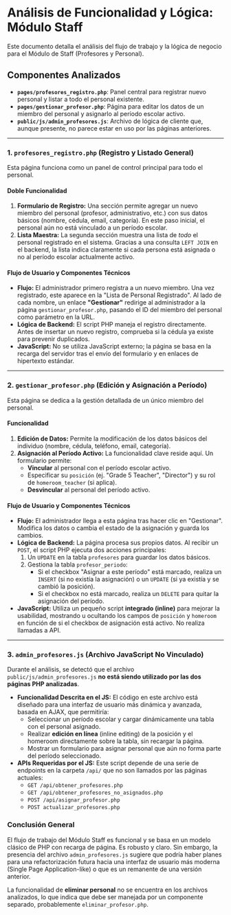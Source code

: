 # Análisis de Funcionalidad y Lógica: Módulo Staff

Este documento detalla el análisis del flujo de trabajo y la lógica de negocio para el Módulo de Staff (Profesores y Personal).

## Componentes Analizados

- **`pages/profesores_registro.php`**: Panel central para registrar nuevo personal y listar a todo el personal existente.
- **`pages/gestionar_profesor.php`**: Página para editar los datos de un miembro del personal y asignarlo al período escolar activo.
- **`public/js/admin_profesores.js`**: Archivo de lógica de cliente que, aunque presente, no parece estar en uso por las páginas anteriores.

---

### 1. `profesores_registro.php` (Registro y Listado General)

Esta página funciona como un panel de control principal para todo el personal.

#### Doble Funcionalidad

1.  **Formulario de Registro:** Una sección permite agregar un nuevo miembro del personal (profesor, administrativo, etc.) con sus datos básicos (nombre, cédula, email, categoría). En este paso inicial, el personal aún no está vinculado a un período escolar.
2.  **Lista Maestra:** La segunda sección muestra una lista de *todo* el personal registrado en el sistema. Gracias a una consulta `LEFT JOIN` en el backend, la lista indica claramente si cada persona está asignada o no al período escolar actualmente activo.

#### Flujo de Usuario y Componentes Técnicos

*   **Flujo:** El administrador primero registra a un nuevo miembro. Una vez registrado, este aparece en la "Lista de Personal Registrado". Al lado de cada nombre, un enlace **"Gestionar"** redirige al administrador a la página `gestionar_profesor.php`, pasando el ID del miembro del personal como parámetro en la URL.
*   **Lógica de Backend:** El script PHP maneja el registro directamente. Antes de insertar un nuevo registro, comprueba si la cédula ya existe para prevenir duplicados.
*   **JavaScript:** No se utiliza JavaScript externo; la página se basa en la recarga del servidor tras el envío del formulario y en enlaces de hipertexto estándar.

---

### 2. `gestionar_profesor.php` (Edición y Asignación a Período)

Esta página se dedica a la gestión detallada de un único miembro del personal.

#### Funcionalidad

1.  **Edición de Datos:** Permite la modificación de los datos básicos del individuo (nombre, cédula, teléfono, email, categoría).
2.  **Asignación al Período Activo:** La funcionalidad clave reside aquí. Un formulario permite:
    *   **Vincular** al personal con el período escolar activo.
    *   Especificar su `posición` (ej. "Grade 5 Teacher", "Director") y su rol de `homeroom_teacher` (si aplica).
    *   **Desvincular** al personal del período activo.

#### Flujo de Usuario y Componentes Técnicos

*   **Flujo:** El administrador llega a esta página tras hacer clic en "Gestionar". Modifica los datos o cambia el estado de la asignación y guarda los cambios.
*   **Lógica de Backend:** La página procesa sus propios datos. Al recibir un `POST`, el script PHP ejecuta dos acciones principales:
    1.  Un `UPDATE` en la tabla `profesores` para guardar los datos básicos.
    2.  Gestiona la tabla `profesor_periodo`:
        *   Si el checkbox "Asignar a este período" está marcado, realiza un `INSERT` (si no existía la asignación) o un `UPDATE` (si ya existía y se cambió la posición).
        *   Si el checkbox no está marcado, realiza un `DELETE` para quitar la asignación del período.
*   **JavaScript:** Utiliza un pequeño script **integrado (inline)** para mejorar la usabilidad, mostrando u ocultando los campos de `posición` y `homeroom` en función de si el checkbox de asignación está activo. No realiza llamadas a API.

---

### 3. `admin_profesores.js` (Archivo JavaScript No Vinculado)

Durante el análisis, se detectó que el archivo `public/js/admin_profesores.js` **no está siendo utilizado por las dos páginas PHP analizadas**.

*   **Funcionalidad Descrita en el JS:** El código en este archivo está diseñado para una interfaz de usuario más dinámica y avanzada, basada en AJAX, que permitiría:
    *   Seleccionar un período escolar y cargar dinámicamente una tabla con el personal asignado.
    *   Realizar **edición en línea** (inline editing) de la posición y el homeroom directamente sobre la tabla, sin recargar la página.
    *   Mostrar un formulario para asignar personal que aún no forma parte del período seleccionado.
*   **APIs Requeridas por el JS:** Este script depende de una serie de endpoints en la carpeta `/api/` que no son llamados por las páginas actuales:
    *   `GET /api/obtener_profesores.php`
    *   `GET /api/obtener_profesores_no_asignados.php`
    *   `POST /api/asignar_profesor.php`
    *   `POST actualizar_profesores.php`

### Conclusión General

El flujo de trabajo del Módulo Staff es funcional y se basa en un modelo clásico de PHP con recarga de página. Es robusto y claro. Sin embargo, la presencia del archivo `admin_profesores.js` sugiere que podría haber planes para una refactorización futura hacia una interfaz de usuario más moderna (Single Page Application-like) o que es un remanente de una versión anterior.

La funcionalidad de **eliminar personal** no se encuentra en los archivos analizados, lo que indica que debe ser manejada por un componente separado, probablemente `eliminar_profesor.php`.